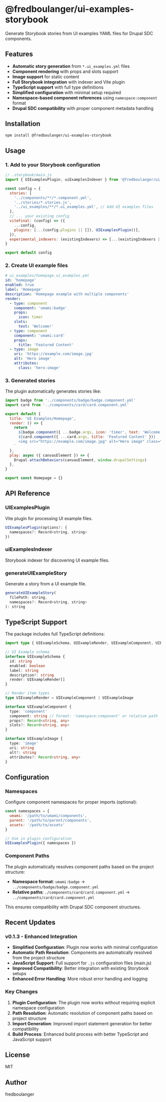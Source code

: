 # @fredboulanger/ui-examples-storybook

Generate Storybook stories from UI examples YAML files for Drupal SDC components.

## Features

- **Automatic story generation** from `*.ui_examples.yml` files
- **Component rendering** with props and slots support
- **Image support** for static content
- **Full Storybook integration** with indexer and Vite plugin
- **TypeScript support** with full type definitions
- **Simplified configuration** with minimal setup required
- **Namespace-based component references** using `namespace:component` format
- **Drupal SDC compatibility** with proper component metadata handling

## Installation

```bash
npm install @fredboulanger/ui-examples-storybook
```

## Usage

### 1. Add to your Storybook configuration

```javascript
// .storybook/main.js
import { UIExamplesPlugin, uiExamplesIndexer } from '@fredboulanger/ui-examples-storybook'

const config = {
  stories: [
    '../components/**/*.component.yml',
    '../stories/*.stories.js',
    '../ui_examples/**/*.ui_examples.yml', // Add UI examples files
  ],
  // ... your existing config
  viteFinal: (config) => ({
    ...config,
    plugins: [...(config.plugins || []), UIExamplesPlugin()],
  }),
  experimental_indexers: (existingIndexers) => [...(existingIndexers || []), uiExamplesIndexer],
}

export default config
```


### 2. Create UI example files

```yaml
# ui_examples/homepage.ui_examples.yml
id: 'homepage'
enabled: true
label: 'Homepage'
description: 'Homepage example with multiple components'
render:
  - type: component
    component: 'umami:badge'
    props:
      icon: timer
    slots:
      text: 'Welcome!'
  - type: component
    component: 'umami:card'
    props:
      title: 'Featured Content'
  - type: image
    uri: 'https://example.com/image.jpg'
    alt: 'Hero image'
    attributes:
      class: 'hero-image'
```

### 3. Generated stories

The plugin automatically generates stories like:

```javascript
import badge from '../components/badge/badge.component.yml'
import card from '../components/card/card.component.yml'

export default {
  title: 'UI Examples/Homepage',
  render: () => {
    return `
      ${badge.component({ ...badge.args, icon: 'timer', text: 'Welcome!' })}
      ${card.component({ ...card.args, title: 'Featured Content' })}
      <img src="https://example.com/image.jpg" alt="Hero image" class="hero-image" />
    `
  },
  play: async ({ canvasElement }) => {
    Drupal.attachBehaviors(canvasElement, window.drupalSettings)
  },
}

export const Homepage = {}
```

## API Reference

### UIExamplesPlugin

Vite plugin for processing UI example files.

```javascript
UIExamplesPlugin(options?: {
  namespaces?: Record<string, string>
})
```

### uiExamplesIndexer

Storybook indexer for discovering UI example files.

### generateUIExampleStory

Generate a story from a UI example file.

```javascript
generateUIExampleStory(
  filePath: string,
  namespaces?: Record<string, string>
): string
```

## TypeScript Support

The package includes full TypeScript definitions:

```typescript
import type { UIExampleSchema, UIExampleRender, UIExampleComponent, UIExampleImage } from '@fredboulanger/ui-examples-storybook'

// UI Example schema
interface UIExampleSchema {
  id: string
  enabled: boolean
  label: string
  description?: string
  render: UIExampleRender[]
}

// Render item types
type UIExampleRender = UIExampleComponent | UIExampleImage

interface UIExampleComponent {
  type: 'component'
  component: string // Format: 'namespace:component' or relative path
  props?: Record<string, any>
  slots?: Record<string, any>
}

interface UIExampleImage {
  type: 'image'
  uri: string
  alt?: string
  attributes?: Record<string, any>
}
```

## Configuration

### Namespaces

Configure component namespaces for proper imports (optional):

```javascript
const namespaces = {
  umami: '/path/to/umami/components',
  parent: '/path/to/parent/components',
  assets: '/path/to/assets'
}

// Use in plugin configuration
UIExamplesPlugin({ namespaces })
```

### Component Paths

The plugin automatically resolves component paths based on the project structure:

- **Namespace format**: `umami:badge` → `../components/badge/badge.component.yml`
- **Relative paths**: `./components/card/card.component.yml` → `../components/card/card.component.yml`

This ensures compatibility with Drupal SDC component structures.

## Recent Updates

### v0.1.3 - Enhanced Integration

- **Simplified Configuration**: Plugin now works with minimal configuration
- **Automatic Path Resolution**: Components are automatically resolved from the project structure
- **JavaScript Support**: Full support for `.js` configuration files (main.js)
- **Improved Compatibility**: Better integration with existing Storybook setups
- **Enhanced Error Handling**: More robust error handling and logging

### Key Changes

1. **Plugin Configuration**: The plugin now works without requiring explicit namespace configuration
2. **Path Resolution**: Automatic resolution of component paths based on project structure
3. **Import Generation**: Improved import statement generation for better compatibility
4. **Build Process**: Enhanced build process with better TypeScript and JavaScript support

## License

MIT

## Author

fredboulanger
